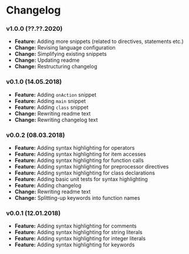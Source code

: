 # Changelog

### v1.0.0 (??.??.2020)

- **Feature:** Adding more snippets (related to directives, statements etc.)
- **Change:** Revising language configuration
- **Change:** Simplifying existing snippets
- **Change:** Updating readme
- **Change:** Restructuring changelog

### v0.1.0 (14.05.2018)

- **Feature:** Adding `onAction` snippet
- **Feature:** Adding `main` snippet
- **Feature:** Adding `class` snippet
- **Change:** Rewriting readme text
- **Change:** Rewriting changelog text

### v0.0.2 (08.03.2018)

- **Feature:** Adding syntax highlighting for operators
- **Feature:** Adding syntax highlighting for item accesses
- **Feature:** Adding syntax highlighting for function calls
- **Feature:** Adding syntax highlighting for preprocessor directives
- **Feature:** Adding syntax highlighting for class declarations
- **Feature:** Adding basic unit tests for syntax highlighting
- **Feature:** Adding changelog
- **Change:** Rewriting readme text
- **Change:** Splitting-up keywords into function names

### v0.0.1 (12.01.2018)

- **Feature:** Adding syntax highlighting for comments
- **Feature:** Adding syntax highlighting for string literals
- **Feature:** Adding syntax highlighting for integer literals
- **Feature:** Adding syntax highlighting for keywords
